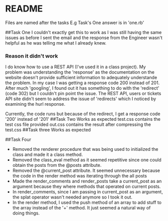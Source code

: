 # README
Files are named after the tasks
E.g Task's One answer is in 'one.rb'

##Task One
I couldn't exactly get this to work as I was still having the same issues as before I sent the email and the response 
from the Engineer wasn't helpful as he was telling me what I already knew.

### Reason it didn't work
I do know how to use a REST API (I've used it in a class project). My problem was understanding the 'response' as the
documentation on the website doesn't provide sufficient information to adequately understande the problem. 
In my case I was getting a response code 200 instead of 201. After much 'googling', I found out it has something to 
do with the 'redirect' (code 302) but I couldn't pin point the issue. The REST API, users or tickets API site didn't 
seem to address the issue of 'redirects' which I noticed by examining the hurl response.

Currently, the code runs but because of the redirect, I get a response code '200' instead of '201'
##Task Two
Works as expected
test.css contains the test css file provided
out.css contains the result after compressing the test.css
##Task three
Works as expected

##Task Four
* Removed the renderer procedure that was being used to initialized the class and made it a class method.
* Removed the class_eval method as it seemed repetitive since one could obtain the posts from the @posts attribute.
* Removed the @current_post attribute. It seemed unnecessary because the code in the render method was iterating through
  the all posts
* Made the render_comments and render_posts take a current_post as an argument because they where methods that operated
  on current posts.
* In render_comments, since I am passing in current_post as an argument, the splat operator wasn't needed anymore so I 
  took it out.
* In the render method, I used the push method of an array to add stuff to the array instead of the '+' method. It just
  seemed a natural way of doing things.
